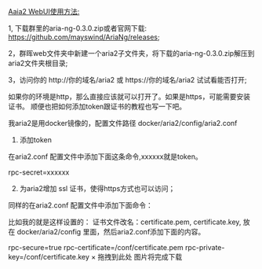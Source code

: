 [Aaia2 WebUI使用方法:](http://ys-g.ys168.com/607340765/inkihgr2K763K4U6L47/Aaia2%20WebUI%E4%BD%BF%E7%94%A8%E6%96%B9%E6%B3%95.txt)

1, 下载群里的aria-ng-0.3.0.zip或者官网下载:  https://github.com/mayswind/AriaNg/releases;

2，群晖web文件夹中新建一个aria2子文件夹，将下载的aria-ng-0.3.0.zip解压到aria2文件夹根目录;

3，访问你的  http://你的域名/aria2  或  https://你的域名/aria2  试试看能否打开;



如果你的环境是http，那么直接应该就可以打开了。如果是https，可能需要安装证书。
顺便也把如何添加token跟证书的教程也写一下吧。










我aria2是用docker镜像的，配置文件路径  docker/aria2/config/aria2.conf 



1. 添加token



在aria2.conf 配置文件中添加下面这条命令,xxxxxx就是token。

rpc-secret=xxxxxx








2. 为aria2增加 ssl 证书，使得https方式也可以访问；


同样的在aria2.conf 配置文件中添加下面命令：

比如我的就是这样设置的：
证书文件改名：certificate.pem, certificate.key, 放在 docker/aria2/config 里面，然后aria2.conf添加下面的内容。

rpc-secure=true
rpc-certificate=/conf/certificate.pem
rpc-private-key=/conf/certificate.key
×
拖拽到此处
图片将完成下载